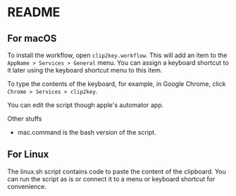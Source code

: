# README
## For macOS

To install the workflow, open `clip2key.workflow`. This will add an item to the `AppName > Services > General` menu. You can assign a keyboard shortcut to it later using the keyboard shortcut menu to this item.

To type the contents of the keyboard, for example, in Google Chrome, click `Chrome > Services > clip2key`.

You can edit the script though apple's automator app.

Other stuffs
* mac.command is the bash version of the script.

## For Linux
The linux.sh script contains code to paste the content of the clipboard. You can run the script as is or connect it to a menu or keyboard shortcut for convenience.